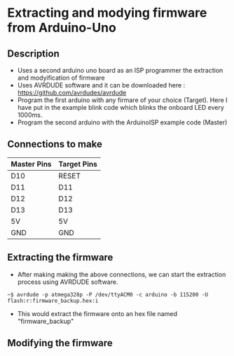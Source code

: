 # Extracting and modying firmware from Arduino-Uno
## Description
- Uses a second arduino uno board as an ISP programmer the extraction and modyification of firmware
- Uses AVRDUDE software and it can be downloaded here : https://github.com/avrdudes/avrdude
- Program the first arduino with any firmare of your choice (Target). Here I have put in the example blink code which blinks the onboard LED every 1000ms.
- Program the second arduino with the ArduinoISP example code (Master)

## Connections to make
| Master Pins | Target Pins|
|-----|------|
|D10| RESET|
|D11|D11|
|D12|D12|
|D13|D13|
|5V|5V|
|GND|GND|

## Extracting the firmware
- After making making the above connections, we can start the extraction process using AVRDUDE software.
```
~$ avrdude -p atmega328p -P /dev/ttyACM0 -c arduino -b 115200 -U flash:r:firmware_backup.hex:i
```
- This would extract the firmware onto an hex file named "firmware_backup"
  
## Modifying the firmware
